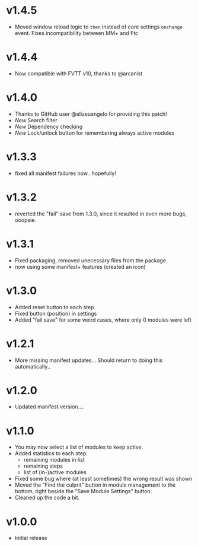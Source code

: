 # v1.4.5
- Moved window reload logic to `then` instead of core settings `onchange` event. Fixes incompatibility between MM+ and Ftc

# v1.4.4

- Now compatible with FVTT v10, thanks to @arcanist

# v1.4.0

- Thanks to GitHub user @elizeuangelo for providing this patch!
- *New* Search filter
- *New* Dependency checking
- *New* Lock/unlock button for remembering always active modules

# v1.3.3

- fixed all manifest failures now.. hopefully!

# v1.3.2

- reverted the "fail" save from 1.3.0, since it resulted in even more bugs, ooopsie.

# v1.3.1

- Fixed packaging, removed unecessary files from the package.
- now using some manifest+ features  (created an icon)

# v1.3.0

- Added reset button to each step
- Fixed button (position) in settings
- Added "fail save" for some weird cases, where only 0 modules were left

# v1.2.1

- More missing manifest updates... Should return to doing this automatically..

# v1.2.0

- Updated manifest version....

# v1.1.0

- You may now select a list of modules to keep active.
- Added statistics to each step:
  - remaining modules in list
  - remaining steps
  - list of (in-)active modules
- Fixed some bug where (at least sometimes) the wrong result was shown
- Moved the "Find the culprit" button in module management to the bottom, right beside the "Save Module Settings" button.
- Cleaned up the code a bit.

# v1.0.0

- Initial release
